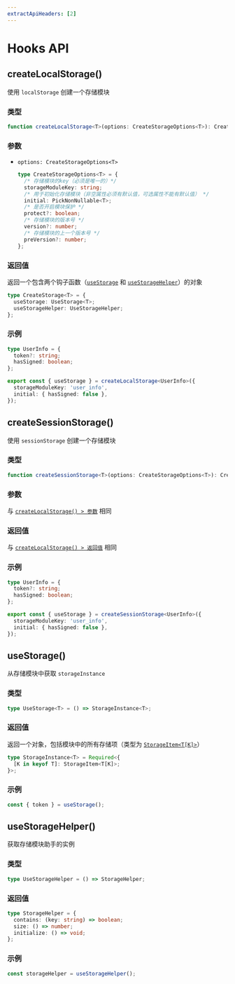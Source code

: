 ```yaml
---
extractApiHeaders: [2]
---
```


# Hooks API

## createLocalStorage()

使用 `localStorage` 创建一个存储模块

### 类型

```ts
function createLocalStorage<T>(options: CreateStorageOptions<T>): CreateStorage<T>;
```

### 参数

- `options: CreateStorageOptions<T>`

  ```ts
  type CreateStorageOptions<T> = {
    /* 存储模块的key（必须是唯一的）*/
    storageModuleKey: string;
    /* 用于初始化存储模块（非空属性必须有默认值，可选属性不能有默认值） */
    initial: PickNonNullable<T>;
    /* 是否开启模块保护 */
    protect?: boolean;
    /* 存储模块的版本号 */
    version?: number;
    /* 存储模块的上一个版本号 */
    preVersion?: number;
  };
  ```

### 返回值

返回一个包含两个钩子函数（[`useStorage`](#usestorage) 和 [`useStorageHelper`](#usestoragehelper)）的对象

```ts
type CreateStorage<T> = {
  useStorage: UseStorage<T>;
  useStorageHelper: UseStorageHelper;
};
```

### 示例

```ts
type UserInfo = {
  token?: string;
  hasSigned: boolean;
};

export const { useStorage } = createLocalStorage<UserInfo>({
  storageModuleKey: 'user_info',
  initial: { hasSigned: false },
});
```

## createSessionStorage()

使用 `sessionStorage` 创建一个存储模块

### 类型

```ts
function createSessionStorage<T>(options: CreateStorageOptions<T>): CreateStorage<T>;
```

### 参数

与 [`createLocalStorage() > 参数`](#参数) 相同

### 返回值

与 [`createLocalStorage() > 返回值`](#返回值) 相同

### 示例

```ts
type UserInfo = {
  token?: string;
  hasSigned: boolean;
};

export const { useStorage } = createSessionStorage<UserInfo>({
  storageModuleKey: 'user_info',
  initial: { hasSigned: false },
});
```

## useStorage()

从存储模块中获取 `storageInstance`

### 类型

```ts
type UseStorage<T> = () => StorageInstance<T>;
```

### 返回值

返回一个对象，包括模块中的所有存储项（类型为 [`StorageItem<T[K]>`](type-definition/hooks.html#storageitem)）

```ts
type StorageInstance<T> = Required<{
  [K in keyof T]: StorageItem<T[K]>;
}>;
```

### 示例

```ts
const { token } = useStorage();
```

## useStorageHelper()

获取存储模块助手的实例

### 类型

```ts
type UseStorageHelper = () => StorageHelper;
```

### 返回值

```ts
type StorageHelper = {
  contains: (key: string) => boolean;
  size: () => number;
  initialize: () => void;
};
```

### 示例

```ts
const storageHelper = useStorageHelper();
```

